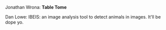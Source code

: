 
Jonathan Wrona: **Table Tome**

Dan Lowe: IBEIS: an image analysis tool to detect animals in images. It'll be dope yo.
